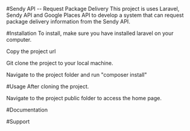 #Sendy API -- Request Package Delivery
This project is uses Laravel, Sendy API and Google Places API to develop a system that can request package delivery information from the Sendy API.

#Installation
To install, make sure you have installed laravel on your computer.

Copy the project url 

Git clone the project to your local machine.

Navigate to the project folder and run "composer install"

#Usage
After cloning the project.

Navigate to the project public folder to access the home page.

#Documentation

#Support
